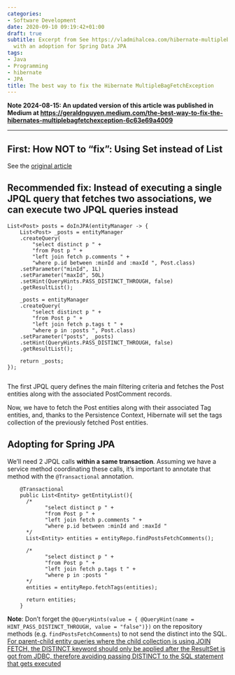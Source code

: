 ```yaml
---
categories:
- Software Development
date: 2020-09-10 09:19:42+01:00
draft: true
subtitle: Excerpt from See https://vladmihalcea.com/hibernate-multiplebagfetchexception/
  with an adoption for Spring Data JPA
tags:
- Java
- Programming
- hibernate
- JPA
title: The best way to fix the Hibernate MultipleBagFetchException
---
```


**Note 2024-08-15: An updated version of this article was published in Medium at https://geraldnguyen.medium.com/the-best-way-to-fix-the-hibernates-multiplebagfetchexception-6c63e69a4009**

----------------

## First: How NOT to “fix”: Using Set instead of List

See the [original article](https://vladmihalcea.com/hibernate-multiplebagfetchexception/)

## Recommended fix: Instead of executing a single JPQL query that fetches two associations, we can execute two JPQL queries instead

```
List<Post> posts = doInJPA(entityManager -> {
    List<Post> _posts = entityManager
    .createQuery(
        "select distinct p " +
        "from Post p " +
        "left join fetch p.comments " +
        "where p.id between :minId and :maxId ", Post.class)
    .setParameter("minId", 1L)
    .setParameter("maxId", 50L)
    .setHint(QueryHints.PASS_DISTINCT_THROUGH, false)
    .getResultList();
 
    _posts = entityManager
    .createQuery(
        "select distinct p " +
        "from Post p " +
        "left join fetch p.tags t " +
        "where p in :posts ", Post.class)
    .setParameter("posts", _posts)
    .setHint(QueryHints.PASS_DISTINCT_THROUGH, false)
    .getResultList();
 
    return _posts;
});
 
```

The first JPQL query defines the main filtering criteria and fetches the Post entities along with the associated PostComment records.

Now, we have to fetch the Post entities along with their associated Tag entities, and, thanks to the Persistence Context, Hibernate will set the tags collection of the previously fetched Post entities.

## Adopting for Spring JPA

We’ll need 2 JPQL calls **within a same transaction**. Assuming we have a service method coordinating these calls, it’s important to annotate that method with the `@Transactional` annotation.

```
    @Transactional
    public List<Entity> getEntityList(){
      /*
            "select distinct p " +
            "from Post p " +
            "left join fetch p.comments " +
            "where p.id between :minId and :maxId "
      */
      List<Entity> entities = entityRepo.findPostsFetchComments();
      
      /*
            "select distinct p " +
            "from Post p " +
            "left join fetch p.tags t " +
            "where p in :posts "
      */
      entities = entityRepo.fetchTags(entities);
      
      return entities;
    }
```

**Note**: Don’t forget the `@QueryHints(value = { @QueryHint(name = HINT_PASS_DISTINCT_THROUGH, value = "false")})` on the repository methods (e.g. `findPostsFetchComments`) to not send the distinct into the SQL. [For parent-child entity queries where the child collection is using JOIN FETCH, the DISTINCT keyword should only be applied after the ResultSet is got from JDBC, therefore avoiding passing DISTINCT to the SQL statement that gets executed](https://vladmihalcea.com/jpql-distinct-jpa-hibernate/)